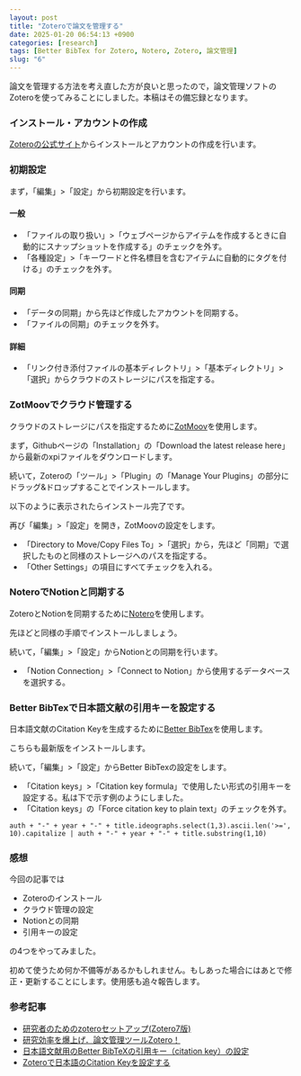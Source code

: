 ```yaml
---
layout: post
title: "Zoteroで論文を管理する"
date: 2025-01-20 06:54:13 +0900
categories: [research]
tags: [Better BibTex for Zotero, Notero, Zotero, 論文管理]
slug: "6"
---
```


論文を管理する方法を考え直した方が良いと思ったので，論文管理ソフトのZoteroを使ってみることにしました。本稿はその備忘録となります。

### インストール・アカウントの作成

[Zoteroの公式サイト](https://www.zotero.org/)からインストールとアカウントの作成を行います。

### 初期設定

まず，「編集」>「設定」から初期設定を行います。

#### 一般

- 「ファイルの取り扱い」>「ウェブページからアイテムを作成するときに自動的にスナップショットを作成する」のチェックを外す。
- 「各種設定」>「キーワードと件名標目を含むアイテムに自動的にタグを付ける」のチェックを外す。

#### 同期

- 「データの同期」から先ほど作成したアカウントを同期する。
- 「ファイルの同期」のチェックを外す。

#### 詳細

- 「リンク付き添付ファイルの基本ディレクトリ」>「基本ディレクトリ」>「選択」からクラウドのストレージにパスを指定する。

### ZotMoovでクラウド管理する

クラウドのストレージにパスを指定するために[ZotMoov](https://github.com/wileyyugioh/zotmoov)を使用します。

まず，Githubページの「Installation」の「Download the latest release here」から最新のxpiファイルをダウンロードします。

続いて，Zoteroの「ツール」>「Plugin」の「Manage Your Plugins」の部分にドラッグ&ドロップすることでインストールします。

以下のように表示されたらインストール完了です。

再び「編集」>「設定」を開き，ZotMoovの設定をします。

- 「Directory to Move/Copy Files To」>「選択」から，先ほど「同期」で選択したものと同様のストレージへのパスを指定する。
- 「Other Settings」の項目にすべてチェックを入れる。

### NoteroでNotionと同期する

ZoteroとNotionを同期するために[Notero](https://github.com/dvanoni/notero)を使用します。

先ほどと同様の手順でインストールしましょう。

続いて，「編集」>「設定」からNotionとの同期を行います。

- 「Notion Connection」>「Connect to Notion」から使用するデータベースを選択する。

### Better BibTexで日本語文献の引用キーを設定する

日本語文献のCitation Keyを生成するために[Better BibTex](https://github.com/retorquere/zotero-better-bibtex)を使用します。

こちらも最新版をインストールします。

続いて，「編集」>「設定」からBetter BibTexの設定をします。

- 「Citation keys」>「Citation key formula」で使用したい形式の引用キーを設定する。私は下で示す例のようにしました。
- 「Citation keys」の「Force citation key to plain text」のチェックを外す。

```zotero
auth + "-" + year + "-" + title.ideographs.select(1,3).ascii.len('>=', 10).capitalize | auth + "-" + year + "-" + title.substring(1,10)
```

### 感想

今回の記事では

- Zoteroのインストール
- クラウド管理の設定
- Notionとの同期
- 引用キーの設定

の4つをやってみました。

初めて使うため何か不備等があるかもしれません。もしあった場合にはあとで修正・更新することにします。使用感も追々報告します。

### 参考記事

- [研究者のためのzoteroセットアップ(Zotero7版)](https://plaza.umin.ac.jp/shoei05/index.php/2025/01/03/2706/)
- [研究効率を爆上げ．論文管理ツールZotero！](https://qiita.com/shimohara7192/items/5451278a5defc382b3c2)
- [日本語文献用のBetter BibTeXの引用キー（citation key）の設定](https://qiita.com/shiro_takeda/items/dfb857e69aa8ed2cc977)
- [Zoteroで日本語のCitation Keyを設定する](https://obsica.com/zotero-citation-key/)
